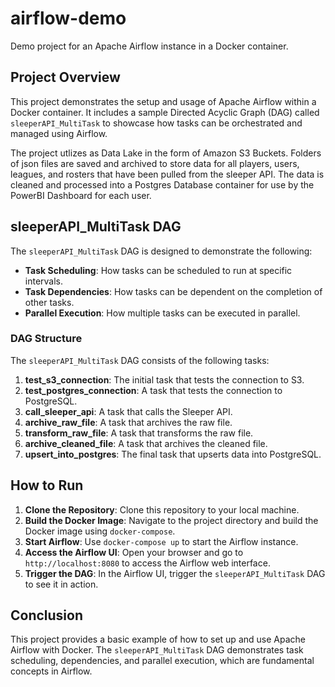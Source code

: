 # airflow-demo

Demo project for an Apache Airflow instance in a Docker container.

## Project Overview

This project demonstrates the setup and usage of Apache Airflow within a Docker container. It includes a sample Directed Acyclic Graph (DAG) called `sleeperAPI_MultiTask` to showcase how tasks can be orchestrated and managed using Airflow.

The project utlizes as Data Lake in the form of Amazon S3 Buckets.  Folders of json files are saved and archived to store data for all players, users, leagues, and rosters that have been pulled from the sleeper API.  The data is cleaned and processed into a Postgres Database container for use by the PowerBI Dashboard for each user.

## sleeperAPI_MultiTask DAG

The `sleeperAPI_MultiTask` DAG is designed to demonstrate the following:

- **Task Scheduling**: How tasks can be scheduled to run at specific intervals.
- **Task Dependencies**: How tasks can be dependent on the completion of other tasks.
- **Parallel Execution**: How multiple tasks can be executed in parallel.

### DAG Structure

The `sleeperAPI_MultiTask` DAG consists of the following tasks:

1. **test_s3_connection**: The initial task that tests the connection to S3.
2. **test_postgres_connection**: A task that tests the connection to PostgreSQL.
3. **call_sleeper_api**: A task that calls the Sleeper API.
4. **archive_raw_file**: A task that archives the raw file.
5. **transform_raw_file**: A task that transforms the raw file.
6. **archive_cleaned_file**: A task that archives the cleaned file.
7. **upsert_into_postgres**: The final task that upserts data into PostgreSQL.


## How to Run

1. **Clone the Repository**: Clone this repository to your local machine.
2. **Build the Docker Image**: Navigate to the project directory and build the Docker image using `docker-compose`.
3. **Start Airflow**: Use `docker-compose up` to start the Airflow instance.
4. **Access the Airflow UI**: Open your browser and go to `http://localhost:8080` to access the Airflow web interface.
5. **Trigger the DAG**: In the Airflow UI, trigger the `sleeperAPI_MultiTask` DAG to see it in action.

## Conclusion

This project provides a basic example of how to set up and use Apache Airflow with Docker. The `sleeperAPI_MultiTask` DAG demonstrates task scheduling, dependencies, and parallel execution, which are fundamental concepts in Airflow.

